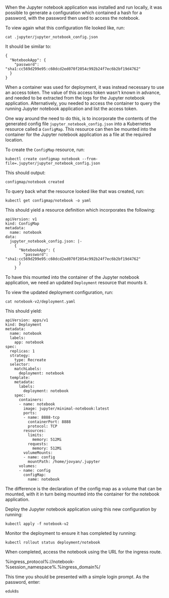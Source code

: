 When the Jupyter notebook application was installed and run locally, it was possible to generate a configuration which contained a hash for a password, with the password then used to access the notebook.

To view again what this configuration file looked like, run:

```execute
cat .jupyter/jupyter_notebook_config.json
```

It should be similar to:

```
{
  "NotebookApp": {
    "password": "sha1:cc569d299e95:c60dcd2ed070f2054c992b24f7ec6b2bf19d4762"
  }
}
```

When a container was used for deployment, it was instead necessary to use an access token. The value of this access token wasn't known in advance, and needed to be extracted from the logs for the Jupyter notebook application. Alternatively, you needed to access the container to query the running Jupyter notebook application and list the access token.

One way around the need to do this, is to incorporate the contents of the generated config file ``jupyter_notebook_config.json`` into a Kubernetes resource called a ``ConfigMap``. This resource can then be mounted into the container for the Jupyter notebook application as a file at the required location.

To create the ``ConfigMap`` resource, run:

```execute
kubectl create configmap notebook --from-file=.jupyter/jupyter_notebook_config.json
```

This should output:

```
configmap/notebook created
```

To query back what the resource looked like that was created, run:

```execute
kubectl get configmap/notebook -o yaml
```

This should yield a resource definition which incorporates the following:

```
apiVersion: v1
kind: ConfigMap
metadata:
  name: notebook
data:
  jupyter_notebook_config.json: |-
    {
      "NotebookApp": {
        "password": "sha1:cc569d299e95:c60dcd2ed070f2054c992b24f7ec6b2bf19d4762"
      }
    }
```

To have this mounted into the container of the Jupyter notebook application, we need an updated ``Deployment`` resource that mounts it.

To view the updated deployment configuration, run:

```execute
cat notebook-v2/deployment.yaml
```

This should yield:

```
apiVersion: apps/v1
kind: Deployment
metadata:
  name: notebook
  labels:
    app: notebook
spec:
  replicas: 1
  strategy:
    type: Recreate
  selector:
    matchLabels:
      deployment: notebook
  template:
    metadata:
      labels:
        deployment: notebook
    spec:
      containers:
      - name: notebook
        image: jupyter/minimal-notebook:latest
        ports:
        - name: 8888-tcp
          containerPort: 8888
          protocol: TCP
        resources:
          limits:
            memory: 512Mi
          requests:
            memory: 512Mi
        volumeMounts:
        - name: config
          mountPath: /home/jovyan/.jupyter
      volumes:
      - name: config
        configMap:
          name: notebook
```

The difference is the declaration of the config map as a volume that can be mounted, with it in turn being mounted into the container for the notebook application.

Deploy the Jupyter notebook application using this new configuration by running:

```execute
kubectl apply -f notebook-v2
```

Monitor the deployment to ensure it has completed by running:

```execute
kubectl rollout status deployment/notebook
```

When completed, access the notebook using the URL for the ingress route.

%ingress_protocol%://notebook-%session_namespace%.%ingress_domain%/

This time you should be presented with a simple login prompt. As the password, enter:

```copy
eduk8s
````
